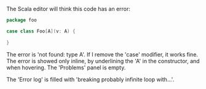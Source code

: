 The Scala editor will think this code has an error:
```scala
package foo

case class Foo[A](v: A) {
  
}
```

The error is 'not found: type A'. If I remove the 'case' modifier, it works fine. The error is showed only inline, by underlining the 'A' in the constructor, and when hovering. The 'Problems' panel is empty.

The 'Error log' is filled with 'breaking probably infinite loop with...'.
